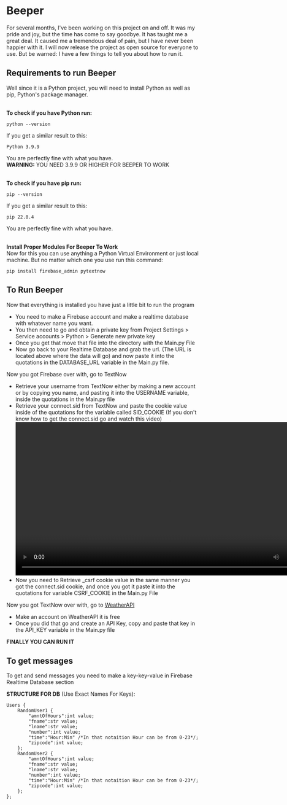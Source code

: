 # Beeper
For several months, I've been working on this project on and off. It was my pride and joy, but the time has come to say goodbye. It has taught me a great deal. It caused me a tremendous deal of pain, but I have never been happier with it. I will now release the project as open source for everyone to use. But be warned: I have a few things to tell you about how to run it.
## Requirements to run Beeper
Well since it is a Python project, you will need to install Python as well as pip, Python's package manager.

</br><b>To check if you have Python run:</b>
```
python --version
```
If you get a similar result to this:
```
Python 3.9.9
```
You are perfectly fine with what you have.
</br><b>WARNING:</b> YOU NEED 3.9.9 OR HIGHER FOR BEEPER TO WORK

</br><b>To check if you have pip run:</b>
```
pip --version
```
If you get a similar result to this:
```
pip 22.0.4
```
You are perfectly fine with what you have.

</br><b>Install Proper Modules For Beeper To Work</b>
</br>Now for this you can use anything a Python Virtual Environment or just local machine. But no matter which one you use run this command:
```
pip install firebase_admin pytextnow
```

## To Run Beeper
Now that everything is installed you have just a little bit to run the program

- You need to make a Firebase account and make a realtime database with whatever name you want.
- You then need to go and obtain a private key from Project Settings > Service accounts > Python > Generate new private key
- Once you get that move that file into the directory with the Main.py File
- Now go back to your Realtime Database and grab the url. (The URL is located above where the data will go) and now paste it into the quotations in the DATABASE_URL variable in the Main.py file.

Now you got Firebase over with, go to TextNow

- Retrieve your username from TextNow either by making a new account or by copying you name, and pasting it into the USERNAME variable, inside the quotations in the Main.py file
- Retrieve your connect.sid from TextNow and paste the cookie value inside of the quotations for the variable called SID_COOKIE (If you don't know how to get the connect.sid go and watch this video)
<video src="Videos/SID_COOKIE.mp4" type="video/mp4" controls width=800></video>
- Now you need to Retrieve _csrf cookie value in the same manner you got the connect.sid cookie, and once you got it paste it into the quotations for variable CSRF_COOKIE in the Main.py File

Now you got TextNow over with, go to [WeatherAPI](https://www.weatherapi.com/)
- Make an account on WeatherAPI it is free
- Once you did that go and create an API Key, copy and paste that key in the API_KEY variable in the Main.py file

<b>FINALLY YOU CAN RUN IT</b>

## To get messages
To get and send messages you need to make a key-key-value in Firebase Realtime Database section

<b>STRUCTURE FOR DB</b> (Use Exact Names For Keys):
```
Users {
    RandomUser1 {
        "amntOfHours":int value;
        "fname":str value;
        "lname":str value;
        "number":int value;
        "time":"Hour:Min" /*In that notaition Hour can be from 0-23*/;
        "zipcode":int value;
    };
    RandomUser2 {
        "amntOfHours":int value;
        "fname":str value;
        "lname":str value;
        "number":int value;
        "time":"Hour:Min" /*In that notaition Hour can be from 0-23*/;
        "zipcode":int value;
    };
};
```